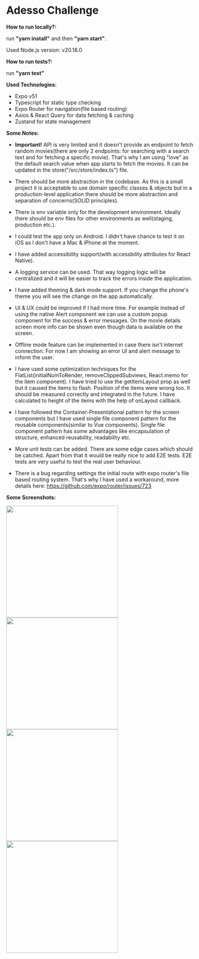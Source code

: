 # Adesso Challenge

**How to run locally?:**

run **"yarn install"** and then **"yarn start"**.

Used Node.js version: v20.18.0

**How to run tests?:**

run **"yarn test"**

**Used Technologies:**

- Expo v51
- Typescript for static type checking
- Expo Router for navigation(file based routing)
- Axios & React Query for data fetching & caching
- Zustand for state management

**Some Notes:**

- **Important!** API is very limited and it doesn't provide an endpoint to fetch random movies(there are only 2 endpoints: for searching with a search text and for fetching a specific movie). That's why I am using "love" as the default search value when app starts to fetch the movies. It can be updated in the store("/src/store/index.ts") file.

- There should be more abstraction in the codebase. As this is a small project it is acceptable to use domain specific classes & objects but in a production-level application there should be more abstraction and separation of concerns(SOLID principles).

- There is env variable only for the development environment. Ideally there should be env files for other environments as well(staging, production etc.).

- I could test the app only on Android. I didn't have chance to test it on iOS as I don't have a Mac & iPhone at the moment.

- I have added accessibility support(with accessbility attributes for React Native).

- A logging service can be used. That way logging logic will be centralized and it will be easier to track the errors inside the application.

- I have added theming & dark mode support. If you change the phone's theme you will see the change on the app automatically.

- UI & UX could be improved if I had more time. For example instead of using the native Alert component we can use a custom popup component for the success & error messages. On the movie details screen more info can be shown even though data is available on the screen.

- Offline mode feature can be implemented in case there isn't internet connection. For now I am showing an error UI and alert message to inform the user.

- I have used some optimization techniques for the FlatList(initialNumToRender, removeClippedSubviews, React.memo for the item component). I have tried to use the getItemLayout prop as well but it caused the items to flash. Position of the items were wrong too. It should be measured correctly and integrated in the future. I have calculated to height of the items with the help of onLayout callback.

- I have followed the Container-Presentational pattern for the screen components but I have used single file component pattern for the reusable components(similar to Vue components). Single file component pattern has some advantages like encapsulation of structure, enhanced reusability, readability etc.

- More unit tests can be added. There are some edge cases which should be catched. Apart from that it would be really nice to add E2E tests. E2E tests are very useful to test the real user behaviour.

- There is a bug regarding settings the initial route with expo router's file based routing system. That's why I have used a workaround, more details here: https://github.com/expo/router/issues/723

**Some Screenshots:**

<img src="https://i.ibb.co/TL1GXMY/Screenshot-20241030-092329-Expo-Go.png" width="300" >

<img src="https://i.ibb.co/NVScT9g/Screenshot-20241030-092522-Expo-Go.png" width="300" >

<img src="https://i.ibb.co/BwCprB9/Screenshot-20241030-092258-Expo-Go.png" width="300" >

<img src="https://i.ibb.co/n3PB25H/Screenshot-20241030-092230-Expo-Go.png" width="300" >

